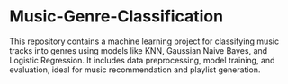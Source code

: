# Music-Genre-Classification
This repository contains a machine learning project for classifying music tracks into genres using models like KNN, Gaussian Naive Bayes, and Logistic Regression. It includes data preprocessing, model training, and evaluation, ideal for music recommendation and playlist generation.
